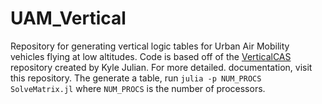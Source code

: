 # UAM_Vertical

Repository for generating vertical logic tables for Urban Air Mobility vehicles flying at low altitudes. Code is based off of the [VerticalCAS](https://github.com/sisl/VerticalCAS) repository created by Kyle Julian. For more detailed. documentation, visit this repository. The generate a table, run `julia -p NUM_PROCS SolveMatrix.jl` where `NUM_PROCS` is the number of processors.
